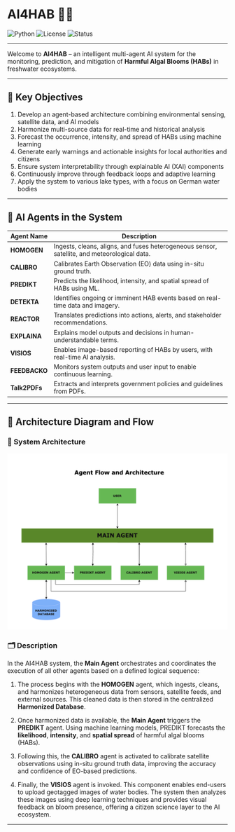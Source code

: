 # AI4HAB 🚰🌱

![Python](https://img.shields.io/badge/Python-3.10-blue?logo=python)
![License](https://img.shields.io/badge/License-MIT-green.svg)
![Status](https://img.shields.io/badge/Status-In%20Development-orange)

---

Welcome to **AI4HAB** – an intelligent multi-agent AI system for the monitoring, prediction, and mitigation of **Harmful Algal Blooms (HABs)** in freshwater ecosystems.

---

## 🎯 Key Objectives

1. Develop an agent-based architecture combining environmental sensing, satellite data, and AI models  
2. Harmonize multi-source data for real-time and historical analysis  
3. Forecast the occurrence, intensity, and spread of HABs using machine learning  
4. Generate early warnings and actionable insights for local authorities and citizens  
5. Ensure system interpretability through explainable AI (XAI) components  
6. Continuously improve through feedback loops and adaptive learning  
7. Apply the system to various lake types, with a focus on German water bodies  

---

## 🤖 AI Agents in the System

| Agent Name   | Description |
|--------------|-------------|
| **HOMOGEN**  | Ingests, cleans, aligns, and fuses heterogeneous sensor, satellite, and meteorological data. |
| **CALIBRO**  | Calibrates Earth Observation (EO) data using in-situ ground truth. |
| **PREDIKT**  | Predicts the likelihood, intensity, and spatial spread of HABs using ML. |
| **DETEKTA**  | Identifies ongoing or imminent HAB events based on real-time data and imagery. |
| **REACTOR**  | Translates predictions into actions, alerts, and stakeholder recommendations. |
| **EXPLAINA** | Explains model outputs and decisions in human-understandable terms. |
| **VISIOS**   | Enables image-based reporting of HABs by users, with real-time AI analysis. |
| **FEEDBACKO**| Monitors system outputs and user input to enable continuous learning. |
| **Talk2PDFs**| Extracts and interprets government policies and guidelines from PDFs. |

---

## 🧠 Architecture Diagram and Flow

### 🔧 System Architecture

<p align="center">
  <img src="images/FinalArchitecture.png" alt="Agent Architecture" width="750"/>
</p>

### 🗂️ Description

In the AI4HAB system, the **Main Agent** orchestrates and coordinates the execution of all other agents based on a defined logical sequence:

1. The process begins with the **HOMOGEN** agent, which ingests, cleans, and harmonizes heterogeneous data from sensors, satellite feeds, and external sources. This cleaned data is then stored in the centralized **Harmonized Database**.
   
2. Once harmonized data is available, the **Main Agent** triggers the **PREDIKT** agent. Using machine learning models, PREDIKT forecasts the **likelihood**, **intensity**, and **spatial spread** of harmful algal blooms (HABs).

3. Following this, the **CALIBRO** agent is activated to calibrate satellite observations using in-situ ground truth data, improving the accuracy and confidence of EO-based predictions.

4. Finally, the **VISIOS** agent is invoked. This component enables end-users to upload geotagged images of water bodies. The system then analyzes these images using deep learning techniques and provides visual feedback on bloom presence, offering a citizen science layer to the AI ecosystem.

---


